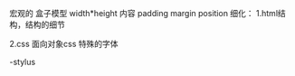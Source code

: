宏观的
盒子模型
    width*height 内容 padding margin position
细化：
1.html结构，结构的细节

2.css 面向对象css
特殊的字体

-stylus